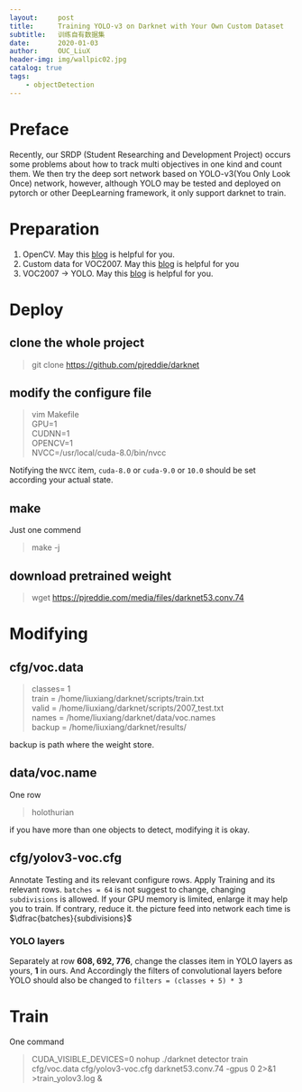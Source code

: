 ```yaml
---
layout:     post
title:      Training YOLO-v3 on Darknet with Your Own Custom Dataset
subtitle:   训练自有数据集
date:       2020-01-03
author:     OUC_LiuX
header-img: img/wallpic02.jpg
catalog: true
tags:
    - objectDetection
---
```

# Preface
Recently, our SRDP (Student Researching and Development Project) occurs some problems about how to track multi objectives in one kind and count them. We then try the deep sort network based on YOLO-v3(You Only Look Once) network, however, although YOLO may be tested and deployed on pytorch or other DeepLearning framework, it only support darknet to train.
# Preparation
1. OpenCV. May this [blog](https://blog.csdn.net/OUC_liuxiang/article/details/89476697)  is helpful for you.
2. Custom data for VOC2007. May this [blog]() is helpful for you
3. VOC2007 -> YOLO. May this [blog](https://blog.csdn.net/OUC_liuxiang/article/details/89482062) is helpful for you.

# Deploy
## clone the whole project
> git clone https://github.com/pjreddie/darknet
## modify the configure file
> vim Makefile  
> GPU=1  
> CUDNN=1  
> OPENCV=1  
> NVCC=/usr/local/cuda-8.0/bin/nvcc

Notifying the `NVCC` item, `cuda-8.0` or `cuda-9.0` or `10.0` should be set according your actual state.
## make
Just one commend
> make -j

## download pretrained weight
> wget https://pjreddie.com/media/files/darknet53.conv.74

# Modifying
## cfg/voc.data
> classes= 1  
> train  = /home/liuxiang/darknet/scripts/train.txt  
> valid  = /home/liuxiang/darknet/scripts/2007_test.txt  
> names = /home/liuxiang/darknet/data/voc.names  
> backup = /home/liuxiang/darknet/results/ 


backup is path where the weight store.
## data/voc.name
One row
>holothurian

if you have more than one objects to detect, modifying it is okay.
## cfg/yolov3-voc.cfg
Annotate Testing and its relevant configure rows. Apply Training and its relevant rows. `batches = 64` is not suggest to change, changing `subdivisions` is allowed. If your GPU memory is limited, enlarge it may help you to train. If contrary, reduce it. the picture feed into network each time is $\dfrac{batches}{subdivisions}$

### YOLO layers
Separately at row **608, 692, 776**, change the classes item in YOLO layers as yours, **1** in ours. And Accordingly the filters of convolutional layers before YOLO should also be changed to `filters = (classes + 5) * 3`

# Train
One command
>CUDA_VISIBLE_DEVICES=0 nohup ./darknet detector train cfg/voc.data cfg/yolov3-voc.cfg darknet53.conv.74 -gpus 0 2>&1 >train_yolov3.log &

